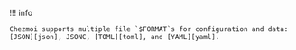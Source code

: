 !!! info

    Chezmoi supports multiple file `$FORMAT`s for configuration and data:
    [JSON][json], JSONC, [TOML][toml], and [YAML][yaml].

[json]: https://www.json.org/json-en.html
[toml]: https://github.com/toml-lang/toml
[yaml]: https://yaml.org/
